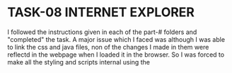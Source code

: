 # TASK-08 INTERNET EXPLORER
I followed the instructions given in each of the part-# folders and "completed" the task. A major issue which I faced was although I was able to link the css and java files, non of the changes I made in them were reflectd in the webpage when I loaded it in the browser. So I was forced to make all the styling and scripts internal using the <style> and <script> tags repectively initally. But after a while  teh js file  got linked but the css file is not connecting.Hence i  had  to  give it within the index.html itself. In the end I was ble to re-create a similar webpage as the one given in the demo link .




 
